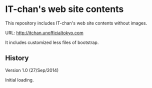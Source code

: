 # IT-chan's web site contents

This repository includes IT-chan's web site contents without images.

URL: http://itchan.unofficialtokyo.com

It includes customized less files of bootstrap.

## History

Version 1.0 (27/Sep/2014)

Initial loading.
